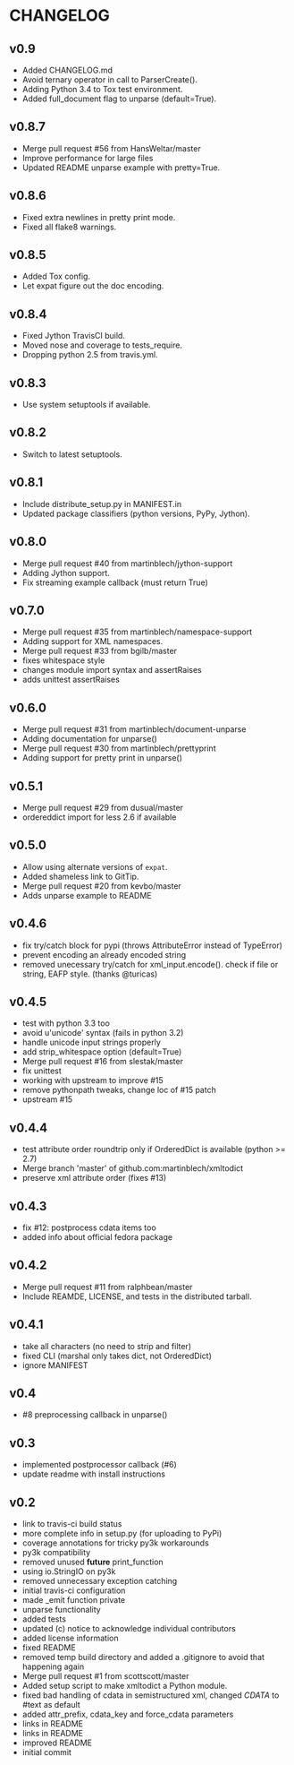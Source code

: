 CHANGELOG
=========

v0.9
----

* Added CHANGELOG.md
* Avoid ternary operator in call to ParserCreate().
* Adding Python 3.4 to Tox test environment.
* Added full_document flag to unparse (default=True).

v0.8.7
------

* Merge pull request #56 from HansWeltar/master
* Improve performance for large files
* Updated README unparse example with pretty=True.

v0.8.6
------

* Fixed extra newlines in pretty print mode.
* Fixed all flake8 warnings.

v0.8.5
------

* Added Tox config.
* Let expat figure out the doc encoding.

v0.8.4
------

* Fixed Jython TravisCI build.
* Moved nose and coverage to tests_require.
* Dropping python 2.5 from travis.yml.

v0.8.3
------

* Use system setuptools if available.

v0.8.2
------

* Switch to latest setuptools.

v0.8.1
------

* Include distribute_setup.py in MANIFEST.in
* Updated package classifiers (python versions, PyPy, Jython).

v0.8.0
------

* Merge pull request #40 from martinblech/jython-support
* Adding Jython support.
* Fix streaming example callback (must return True)

v0.7.0
------

* Merge pull request #35 from martinblech/namespace-support
* Adding support for XML namespaces.
* Merge pull request #33 from bgilb/master
* fixes whitespace style
* changes module import syntax and assertRaises
* adds unittest assertRaises

v0.6.0
------

* Merge pull request #31 from martinblech/document-unparse
* Adding documentation for unparse()
* Merge pull request #30 from martinblech/prettyprint
* Adding support for pretty print in unparse()

v0.5.1
------

* Merge pull request #29 from dusual/master
* ordereddict import for less 2.6 if available

v0.5.0
------

* Allow using alternate versions of `expat`.
* Added shameless link to GitTip.
* Merge pull request #20 from kevbo/master
* Adds unparse example to README

v0.4.6
------

* fix try/catch block for pypi (throws AttributeError instead of TypeError)
* prevent encoding an already encoded string
* removed unecessary try/catch for xml_input.encode(). check if file or string, EAFP style. (thanks @turicas)

v0.4.5
------

* test with python 3.3 too
* avoid u'unicode' syntax (fails in python 3.2)
* handle unicode input strings properly
* add strip_whitespace option (default=True)
* Merge pull request #16 from slestak/master
* fix unittest
* working with upstream to improve #15
* remove pythonpath tweaks, change loc of #15 patch
* upstream  #15

v0.4.4
------

* test attribute order roundtrip only if OrderedDict is available (python >= 2.7)
* Merge branch 'master' of github.com:martinblech/xmltodict
* preserve xml attribute order (fixes #13)

v0.4.3
------

* fix #12: postprocess cdata items too
* added info about official fedora package

v0.4.2
------

* Merge pull request #11 from ralphbean/master
* Include REAMDE, LICENSE, and tests in the distributed tarball.

v0.4.1
------

* take all characters (no need to strip and filter)
* fixed CLI (marshal only takes dict, not OrderedDict)
* ignore MANIFEST

v0.4
----

* #8 preprocessing callback in unparse()

v0.3
----

* implemented postprocessor callback (#6)
* update readme with install instructions

v0.2
----

* link to travis-ci build status
* more complete info in setup.py (for uploading to PyPi)
* coverage annotations for tricky py3k workarounds
* py3k compatibility
* removed unused __future__ print_function
* using io.StringIO on py3k
* removed unnecessary exception catching
* initial travis-ci configuration
* made _emit function private
* unparse functionality
* added tests
* updated (c) notice to acknowledge individual contributors
* added license information
* fixed README
* removed temp build directory and added a .gitignore to avoid that happening again
* Merge pull request #1 from scottscott/master
* Added setup script to make xmltodict a Python module.
* fixed bad handling of cdata in semistructured xml, changed _CDATA_ to #text as default
* added attr_prefix, cdata_key and force_cdata parameters
* links in README
* links in README
* improved README
* initial commit

